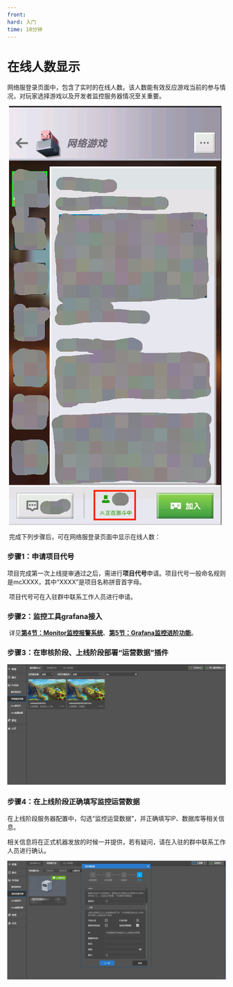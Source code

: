 ```yaml
---
front: 
hard: 入门
time: 10分钟
---
```


# 在线人数显示

​		网络服登录页面中，包含了实时的在线人数。该人数能有效反应游戏当前的参与情况，对玩家选择游戏以及开发者监控服务器情况至关重要。

​		![1568016399843](./images/zaixian1.png)



​		完成下列步骤后，可在网络服登录页面中显示在线人数：



### 步骤1：申请项目代号

​		项目完成第一次上线提审通过之后，需进行**项目代号**申请。项目代号一般命名规则是mcXXXX，其中“XXXX”是项目名称拼音首字母。

​		项目代号可在入驻群中联系工作人员进行申请。



### 步骤2：监控工具grafana接入

​		详见[**第4节：Monitor监控报警系统**](./第4节：Monitor监控报警系统.html)、[**第5节：Grafana监控进阶功能**](./第5节：Grafana监控进阶功能.html)。



### 步骤3：在审核阶段、上线阶段部署“运营数据”插件

![1568016399843](./images/zaixian2.png)



### 步骤4：在上线阶段正确填写监控运营数据

​		在上线阶段服务器配置中，勾选“监控运营数据”，并正确填写IP、数据库等相关信息。

​		相关信息将在正式机器发放的时候一并提供，若有疑问，请在入驻的群中联系工作人员进行确认。

![1568016399843](./images/zaixian3.png)